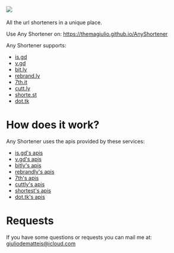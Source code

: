 # <img src="docs/bin/logo.png"/>

All the url shorteners in a unique place.

Use Any Shortener on: https://themagiulio.github.io/AnyShortener

Any Shortener supports:

- <a href="https://is.gd" target="_blank">is.gd</a>
- <a href="https://v.gd" target="_blank">v.gd</a>
- <a href="https://bitly.com" target="_blank">bit.ly</a>
- <a href="https://rebrandly.com" target="_blank">rebrand.ly</a>
- <a href="http://7th.it" target="_blank">7th.it</a>
- <a href="https://cutt.ly" target="_blank">cutt.ly</a>
- <a href="https://shorte.st" target="_blank">shorte.st</a>
- <a href="http://dot.tk" target="_blank">dot.tk</a>

# How does it work?

Any Shortener uses the apis provided by these services:

- <a href="https://is.gd/apishorteningreference.php" target="_blank">is.gd's apis</a>
- <a href="https://v.gd/apishorteningreference.php" target="_blank">v.gd's apis</a>
- <a href="https://dev.bitly.com/" target="_blank">bitly's apis</a>
- <a href="https://developers.rebrandly.com/docs" target="_blank">rebrandly's apis</a>
- <a href="http://7th.it/static.php?api" target="_blank">7th's apis</a>
- <a href="https://cutt.ly/cuttly-api" target="_blank">cuttly's apis</a>
- <a href="https://shorte.st" target="_blank">shortest's apis</a>
- <a href="http://my.dot.tk/tweak/?show=technical" target="_blank">dot.tk's apis</a>

# Requests

If you have some questions or requests you can mail me at: <a href="mailto:giuliodematteis@icloud.com" target="_blank">giuliodematteis@icloud.com</a>
